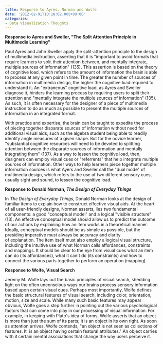 ```yaml
---
title: Response to Ayres, Norman and Wolfe
date: '2012-02-01T10:18:02.000+00:00'
categories:
- Data Visualization Thoughts
---
```


<p><strong>Response to Ayres and Sweller, "The Split Attention Principle in Multimedia Learning"</strong></p>
<p>Paul Ayres and John Sweller apply the split-attention principle to the design of multimedia instruction, asserting that it is "important to avoid formats that require learners to split their attention between, and mentally integrate, multiple sources of information" (135). This assertion is based on the theory of cognitive load, which refers to the amount of information the brain is able to process at any given point in time. The greater the number of sources of information in multimedia design, the higher the cognitive load required to understand it. An "extraneous" cognitive load, as Ayres and Sweller diagnose it, hinders the learning process by requiring users to split their attention and "mentally integrate the multiple sources of information" (135). As such, it is often necessary for the designer of a piece of multimedia instruction to do as much as possible to present the multiple sources of information in an integrated format.</p>
<p>With practice and expertise, the brain can be taught to expedite the process of piecing together disparate sources of information without need for additional visual aids, such as the algebra student being able to readily identify angle measures of a given shape. But for the novice learner, "substantial cognitive resources will need to be devoted to splitting attention between the disparate sources of information and mentally integrating them" (137). As a way to lessen the cognitive load, then, designers can employ visual cues or "referrents" that help integrate multiple sources of information. Other ways to help learners piece together multiple information sources is what Ayers and Sweller call the "dual mode" of multimedia design, which refers to the use of two different sensory cues, usually sight and sound, to lessen the cognitive load.</p>
<p><strong>Response to Donald Norman, <em>The Design of Everyday Things</em></strong></p>
<p>In <em>The Design of Everyday Things, </em>Donald Norman looks at the design of familiar items to explain how to construct effective visual aids. At the heart of all user-friendly designs, Norman asserts, lies two fundamental components: a good "conceptual model" and a logical "visible structure" (13). An effective conceptual model should allow us to predict the outcome of our actions by explaining how an item works in a theoretical manner. Ideally, conceptual models should be as simple as possible, but the presiding imperative must always be accuracy and clarity of explanation. The item itself must also employ a logical visual structure, including the intuitive use of what Norman calls affordances, constraints and mappings. It should be clear to the eye from visual cues what an item can do (its affordances), what it can't do (its constraints) and how to connect the various parts together to perform an operation (mapping).</p>
<p><strong>Response to Wolfe, Visual Search</strong></p>
<p>Jeremy M. Wolfe lays out the basic principles of visual search, shedding light on the often unconscious ways our brains process sensory information based upon certain visual cues. Perhaps most importantly, Wolfe defines the basic structural features of visual search, including color, orientation, motion, size and scale. While many such basic features may appear obvious, Wolfe goes a step further in pointing out the various psychological factors that can come into play in our processing of visual information. For example, in keeping with Plato's idea of forms, Wolfe asserts that an object is more than just the sum of its parts; it is an object in its own right. As soon as attention arrives, Wolfe contends, "an object is not seen as collections of features. It  is an object having certain featural attributes." An object carries with it certain mental associations that change the way users perceive it.</p>
